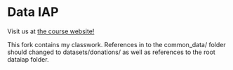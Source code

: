 # Data IAP

Visit us at [the course website!](http://dataiap.github.com)

This fork contains my classwork. 
References in to the common_data/ folder should changed to datasets/donations/ as well as references to the root dataiap folder.
